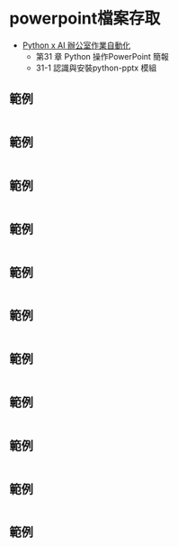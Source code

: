 # powerpoint檔案存取
- [Python x AI 辦公室作業自動化](https://www.tenlong.com.tw/products/9786267569177?list_name=lv)
  - 第31 章 Python 操作PowerPoint 簡報
  - 31-1 認識與安裝python-pptx 模組

## 範例
```python

```


## 範例
```python

```


## 範例
```python

```


## 範例
```python

```


## 範例
```python

```


## 範例
```python

```


## 範例
```python

```


## 範例
```python

```


## 範例
```python

```


## 範例
```python

```


## 範例
```python

```

